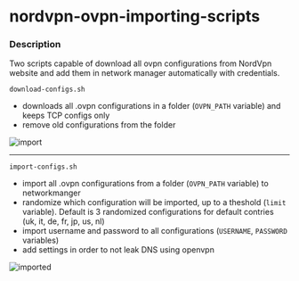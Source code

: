 # nordvpn-ovpn-importing-scripts

### Description
Two scripts capable of download all ovpn configurations from NordVpn website and add them in network manager automatically with credentials.

`download-configs.sh`

- downloads all .ovpn configurations in a folder (`OVPN_PATH` variable) and keeps TCP configs only
- remove old configurations from the folder

![import](https://i.postimg.cc/LHtnL4H6/import.png)

---

`import-configs.sh`

- import all .ovpn configurations from a folder (`OVPN_PATH` variable) to networkmanger
- randomize which configuration will be imported, up to a theshold (`limit` variable). Default is 3 randomized configurations for default contries (uk, it, de, fr, jp, us, nl)
- import username and password to all configurations (`USERNAME`, `PASSWORD` variables)
- add settings in order to not leak DNS using openvpn

![imported](https://i.postimg.cc/MW2nnfJF/imported.png)
